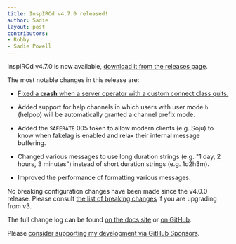 ```yaml
---
title: InspIRCd v4.7.0 released!
author: Sadie
layout: post
contributors:
- Robby
- Sadie Powell
---
```


InspIRCd v4.7.0 is now available, [download it from the releases page](https://github.com/inspircd/inspircd/releases/tag/v4.7.0).

The most notable changes in this release are:

- [Fixed a **crash** when a server operator with a custom connect class quits.](https://docs.inspircd.org/security/2025-01)

- Added support for help channels in which users with user mode `h` (helpop) will be automatically granted a channel prefix mode.

- Added the `SAFERATE` 005 token to allow modern clients (e.g. Soju) to know when fakelag is enabled and relax their internal message buffering.

- Changed various messages to use long duration strings (e.g. "1 day, 2 hours, 3 minutes") instead of short duration strings (e.g. 1d2h3m).

- Improved the performance of formatting various messages.

<!--more-->

No breaking configuration changes have been made since the v4.0.0 release. Please consult [the list of breaking changes](https://docs.inspircd.org/4/breaking-changes) if you are upgrading from v3.

The full change log can be found [on the docs site](https://docs.inspircd.org/4/change-log/#inspircd-470) or [on GitHub](https://github.com/inspircd/inspircd/compare/v4.6.0...v4.7.0).

Please [consider supporting my development via GitHub Sponsors](https://github.com/sponsors/SadieCat/).
